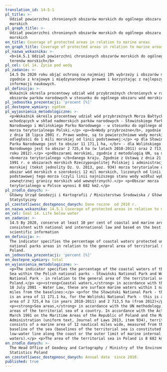 ```yaml
---
translation_id: 14-5-1
pl_title: >-
  Udział powierzchni chronionych obszarów morskich do ogólnego obszaru terenów
  morskich
pl_graph_title: >-
  Udział powierzchni chronionych obszarów morskich do ogólnego obszaru terenów
  morskich
en_title: Coverage of protected areas in relation to marine areas
en_graph_title: Coverage of protected areas in relation to marine areas
pl_nazwa_wskaznika: >-
  <b>14.5.1 Udział powierzchni chronionych obszarów morskich do ogólnego obszaru
  terenów morskich</b>
pl_cel: Cel 14. Życie pod wodą
pl_zadanie: >-
  14.5 Do 2020 roku objąć ochroną co najmniej 10% wybrzeży i obszarów morskich,
  zgodnie z krajowym i międzynarodowym prawem i korzystając z najlepszych źródeł
  informacji naukowych.
pl_definicja: >-
  Wskaźnik określa procentowy udział wód przybrzeżnych chronionych w ramach
  obszarów parków narodowych w stosunku do ogólnego obszaru wód morskich Polski.
pl_jednostka_prezentacji: 'procent [%]'
pl_dostepne_wymiary: ogółem
pl_wyjasnienia_metodologiczne: >-
  <p>Wskaźnik określa procentowy udział wód przybrzeżnych Morza Bałtyckiego
  wchodzących w skład nadmorskich parków narodowych - Słowińskiego Parku
  Narodowego i Wolińskiego Parku Narodowego - w stosunku do ogólnego obszaru
  morza terytorialnego Polski.</p> <p><b>Wody przybrzeżne</b>, zgodnie z ustawą
  z dnia 18 lipca 2001 r. Prawo wodne, są to powierzchniowe wody morskie w
  odległości do 1 mili morskiej od linii podstawowej:</p> <p dla Słowińskiego
  Parku Narodowego jest to obszar 11 171,1 ha, </br> - dla Wolińskiego Parku
  Narodowego jest to obszar 2 725,4 ha (w latach 2010-2011) oraz 2 713,5 ha (od
  roku 2012).</p> <p>Obszarami morskimi, zgodnie z metodologią UN, są obszary
  <b>morza terytorialnego </b>danego kraju. Zgodnie z Ustawą z dnia 21 marca
  1991 r. o obszarach morskich Rzeczypospolitej Polskiej i administracji
  morskiej (tekst jednolity Dz. U. 2013, poz. 934) morza terytorialne obejmują
  obszar wód morskich o szerokości 12 mil morskich, liczonych od linii
  podstawowej tego morza (czyli linii najniższego stanu wody wzdłuż wybrzeża lub
  zewnętrznej granicy morskich wód wewnętrznych).</p> <p>Obszar morza
  terytorialnego w Polsce wynosi 8 682 km2.</p>
pl_zrodlo_danych: >-
  Główny Urząd Geodezji i Kartografii / Ministerstwo Środowiska / Główny Urząd
  Statystyczny
pl_czestotliwosc_dostępnosc_danych: Dane roczne  od 2010 r.
en_nazwa_wskaznika: 14.5.1 Coverage of protected areas in relation to marine areas
en_cel: Goal 14. Life below water
en_zadanie: >-
  14.5 By 2020, conserve at least 10 per cent of coastal and marine areas,
  consistent with national and international law and based on the best available
  scientific information
en_definicja: >-
  The indicator specifies the percentage of coastal waters protected under the
  national parks areas in relation to the general area of territorial sea of
  Poland.
en_jednostka_prezentacji: 'percent [%]'
en_dostepne_wymiary: total
en_wyjasnienia_metodologiczne: >-
  <p>The indicator specifies the percentage of the coastal waters of the Baltic
  Sea within the Polish national parks - Słowiński National Park and Woliński
  National Park - in relation to the general area of the territorial sea of
  Poland.</p> <p><strong>Coastal waters,</strong> in accordance with the Act of
  18 July 2001 - Water Law, these are surface marine waters within 1 nautical
  miles from the baselines:</p> <p>for the Słowiński National Park - this
  is an area of 11 171.1 ha, for the Woliński National Park - this is an
  area of 2 725,4 ha (in years 2010-2011) and 2 713,5 ha (from 2012)</p>
  <p><strong>Sea areas,</strong> in accordance with the UN methodology, are
  areas of the territorial sea of a country. In accordance with the Act of 21
  March 1991 on the Maritime Areas of the Republic of Poland and the Maritime
  Administration (uniform text, Journal of Laws 2013, item 934), territorial sea
  consists of a marine area of 12 nautical miles wide, measured from the
  baseline of the sea (baselines of the territorial sea is constituted by the
  low-water line along the coast or the outer limit of marine internal
  waters).</p> <p>The area of the territorial sea in Poland is 8 682 km2.</p>
en_zrodlo_danych: >-
  The Head Office of Geodesy and Cartography / Ministry of the Environment /
  Statistics Poland
en_czestotliwosc_dostępnosc_danych: Annual data  since 2010.
published: true
---
```

